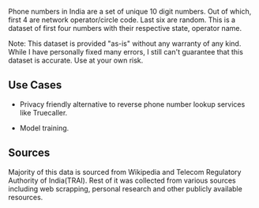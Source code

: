 Phone numbers in India are a set of unique 10 digit numbers. Out of which, first 4 are network operator/circle code. Last six are random. This is a dataset of first four numbers with their respective state, operator name.

Note: This dataset is provided "as-is" without any warranty of any kind. While I have personally fixed many errors, I still can't guarantee that this dataset is accurate. Use at your own risk.

## Use Cases

- Privacy friendly alternative to reverse phone number lookup services like Truecaller.

- Model training.


## Sources

Majority of this data is sourced from Wikipedia and Telecom Regulatory Authority of India(TRAI). Rest of it was collected from various sources including web scrapping, personal research and other publicly available resources.
